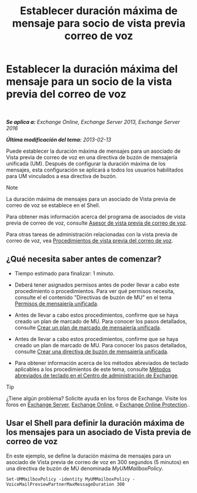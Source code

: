 ﻿---
title: 'Establecer duración máxima de mensaje para socio de vista previa correo de voz'
TOCTitle: Establecer la duración máxima del mensaje para un socio de la vista previa del correo de voz
ms:assetid: 18f928ff-f4cc-4eed-a466-de13388780b3
ms:mtpsurl: https://technet.microsoft.com/es-es/library/Ff630912(v=EXCHG.150)
ms:contentKeyID: 51406481
ms.date: 05/22/2018
mtps_version: v=EXCHG.150
ms.translationtype: MT
---

# Establecer la duración máxima del mensaje para un socio de la vista previa del correo de voz

 

_**Se aplica a:** Exchange Online, Exchange Server 2013, Exchange Server 2016_

_**Última modificación del tema:** 2013-02-13_

Puede establecer la duración máxima de mensajes para un asociado de Vista previa de correo de voz en una directiva de buzón de mensajería unificada (UM). Después de configurar la duración máxima de los mensajes, esta configuración se aplicará a todos los usuarios habilitados para UM vinculados a esa directiva de buzón.


> [!NOTE]
> La duración máxima de mensajes para un asociado de Vista previa de correo de voz se establece en el Shell.



Para obtener más información acerca del programa de asociados de vista previa de correo de voz, consulte [Asesor de vista previa de correo de voz](voice-mail-preview-advisor-exchange-2013-help.md).

Para otras tareas de administración relacionadas con la vista previa de correo de voz, vea [Procedimientos de vista previa del correo de voz](voice-mail-preview-procedures-exchange-2013-help.md).

## ¿Qué necesita saber antes de comenzar?

  - Tiempo estimado para finalizar: 1 minuto.

  - Deberá tener asignados permisos antes de poder llevar a cabo este procedimiento o procedimientos. Para ver qué permisos necesita, consulte el el contenido "Directivas de buzón de MU" en el tema [Permisos de mensajería unificada](unified-messaging-permissions-exchange-2013-help.md).

  - Antes de llevar a cabo estos procedimientos, confirme que se haya creado un plan de marcado de MU. Para conocer los pasos detallados, consulte [Crear un plan de marcado de mensajería unificada](create-a-um-dial-plan-exchange-2013-help.md).

  - Antes de llevar a cabo estos procedimientos, confirme que se haya creado un plan de marcado de MU. Para conocer los pasos detallados, consulte [Crear una directiva de buzón de mensajería unificada](create-a-um-mailbox-policy-exchange-2013-help.md).

  - Para obtener información acerca de los métodos abreviados de teclado aplicables a los procedimientos de este tema, consulte [Métodos abreviados de teclado en el Centro de administración de Exchange](keyboard-shortcuts-in-the-exchange-admin-center-exchange-online-protection-help.md).


> [!TIP]
> ¿Tiene algún problema? Solicite ayuda en los foros de Exchange. Visite los foros en <A href="https://go.microsoft.com/fwlink/p/?linkid=60612">Exchange Server</A>, <A href="https://go.microsoft.com/fwlink/p/?linkid=267542">Exchange Online</A>, o <A href="https://go.microsoft.com/fwlink/p/?linkid=285351">Exchange Online Protection</A>..



## Usar el Shell para definir la duración máxima de los mensajes para un asociado de Vista previa de correo de voz

En este ejemplo, se define la duración máxima de mensajes para un asociado de Vista previa de correo de voz en 300 segundos (5 minutos) en una directiva de buzón de MU denominada *MyUMMailboxPolicy*.

    Set-UMMailboxPolicy -identity MyUMMailboxPolicy -VoiceMailPreviewPartnerMaxMessageDuration 300

